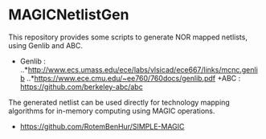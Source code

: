 # MAGICNetlistGen
This repository provides some scripts to generate NOR mapped netlists, using Genlib and ABC.
+ Genlib : 
..*http://www.ecs.umass.edu/ece/labs/vlsicad/ece667/links/mcnc.genlib
..*https://www.ece.cmu.edu/~ee760/760docs/genlib.pdf
+ABC : https://github.com/berkeley-abc/abc

The generated netlist can be used directly for technology mapping algorithms for in-memory computing using MAGIC operations.
+ https://github.com/RotemBenHur/SIMPLE-MAGIC

  
